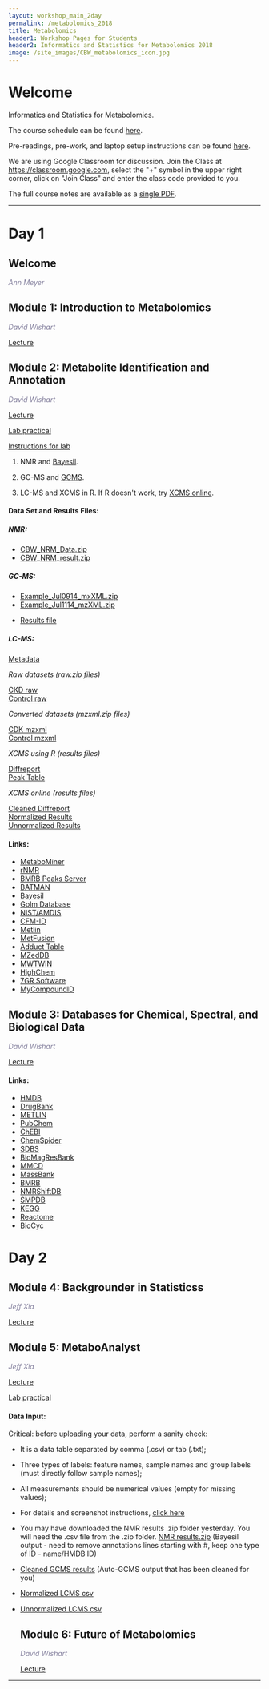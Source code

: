 ```yaml
---
layout: workshop_main_2day
permalink: /metabolomics_2018
title: Metabolomics
header1: Workshop Pages for Students
header2: Informatics and Statistics for Metabolomics 2018
image: /site_images/CBW_metabolomics_icon.jpg
---
```


# Welcome <a id="welcome"></a>

Informatics and Statistics for Metabolomics.  

The course schedule can be found [here](https://bioinformaticsdotca.github.io/metabolomics_2018_schedule).

Pre-readings, pre-work, and laptop setup instructions can be found [here](https://bioinformaticsdotca.github.io/metabolomics_2018_prework).<a id="preworkshop"></a>  

We are using Google Classroom for discussion. Join the Class at https://classroom.google.com, select the "+" symbol in the upper right corner, click on "Join Class" and enter the class code provided to you.

The full course notes are available as a [single PDF](https://drive.google.com/open?id=1K-z__-ZU7mQnGnAOIwzl9e1kgXtYqOKT).  

***
# Day 1 <a id="day1"></a>

##  Welcome

  *<font color="#827e9c">Ann Meyer</font>* 

##  Module 1: Introduction to Metabolomics 

  *<font color="#827e9c">David Wishart</font>*
  
  [Lecture](https://drive.google.com/open?id=1jbM7oLsneIdUwkKoliOFvgFy2qQEbChl)  
  

##  Module 2: Metabolite Identification and Annotation 

  *<font color="#827e9c">David Wishart</font>*
  
  [Lecture](https://drive.google.com/open?id=17bYNb1uk29rgI9LwuzywQTX0NdQIz3Os)  
  
  [Lab practical](https://drive.google.com/open?id=1_hAsK0JpgVGuT90MeV2uDWPsfaYE-tFd)   
  
  [Instructions for lab](https://bioinformaticsdotca.github.io/metabolomics_2017_mod2lab)
  
 
1. NMR and <a href="http://tmic.bayesil.ca">Bayesil</a>.  
    
2. GC-MS and <a href="http://gcms.wishartlab.com/">GCMS</a>.  
  
3. LC-MS and XCMS in R.  If R doesn't work, try [XCMS online](https://xcmsonline.scripps.edu/landing_page.php?pgcontent=mainPage).   
  
  
#### Data Set and Results Files:
  
  
##### NMR:

<ul>
<li> <a href="https://github.com/bioinformaticsdotca/Metabolomics_2017/raw/master/CBW_NMR_Data.zip">CBW_NRM_Data.zip</a> </li>
<li> <a href="https://github.com/bioinformaticsdotca/Metabolomics_2017/raw/master/CBW_NMR_result.zip">CBW_NRM_result.zip</a> </li>
</ul>
  
##### GC-MS:

<ul>
<li> <a href="https://github.com/bioinformatics-ca/bioinformatics-ca.github.io/raw/master/data_sets/Example_Jul0914_mzXML.zip">Example_Jul0914_mxXML.zip</a> </li>
<li> <a href="https://github.com/bioinformatics-ca/bioinformatics-ca.github.io/raw/master/data_sets/Example_Jul1114_mzXML.zip">Example_Jul1114_mzXML.zip</a> </li>
</ul>

* [Results file](https://drive.google.com/open?id=0B8AGit-0Ovvcd0FJZHNiSndQTk0)    


##### LC-MS:

[Metadata](https://drive.google.com/open?id=0B8AGit-0OvvcY3NKUGtKR1I2dlE)  

*Raw datasets  (raw.zip files)*  

[CKD raw](https://drive.google.com/open?id=0B8AGit-0OvvcWWxkS2tZZ283QzQ)  
[Control raw](https://drive.google.com/open?id=0B8AGit-0OvvcMzdzQUwtQ3NhRXM)  

*Converted datasets (mzxml.zip files)*  

[CDK mzxml](https://drive.google.com/open?id=0B8AGit-0OvvcM3dpTUxXM2lVams)  
[Control mzxml](https://drive.google.com/open?id=0B8AGit-0OvvcTlp6WE04RC1zY0k)  

*XCMS using R (results files)*    

[Diffreport](https://drive.google.com/open?id=0B8AGit-0OvvcNGp4Z0diRmxYSlE)  
[Peak Table](https://drive.google.com/open?id=0B8AGit-0OvvcVnJwbkI3STQzUlk)  

*XCMS online (results files)*  

[Cleaned Diffreport](https://drive.google.com/open?id=0B8AGit-0OvvcM1pPXzhzaXYwNWM)  
[Normalized Results](https://drive.google.com/open?id=0B8AGit-0OvvcNlRNWWhYYkJOQzg)  
[Unnormalized Results](https://drive.google.com/open?id=0B8AGit-0OvvcMWJkbUg0a25kamc)  
  
  
  
#### Links:
  
 * [MetaboMiner](http://wishart.biology.ualberta.ca/metabominer/) 
 * [rNMR](http://rnmr.nmrfam.wisc.edu/) 
 * [BMRB Peaks Server](http://www.bmrb.wisc.edu/metabolomics/query_metab.php) 
 * [BATMAN](http://batman.r-forge.r-project.org/) 
 * [Bayesil](http://bayesil.ca/) 
 * [Golm Database](http://gmd.mpimp-golm.mpg.de/) 
 * [NIST/AMDIS](http://chemdata.nist.gov/) 
 * [CFM-ID](http://cfmid.wishartlab.com/) 
 * [Metlin](http://metlin.scripps.edu/upload.php/) 
 * [MetFusion](http://msbi.ipb-halle.de/MetFusion/) 
 * [Adduct Table](http://fiehnlab.ucdavis.edu/staff/kind/Metabolomics/MS-Adduct-Calculator/) 
 * [MZedDB](http://maltese.dbs.aber.ac.uk:8888/hrmet/search/genip.php) 
 * [MWTWIN](http://www.alchemistmatt.com/mwtwin.html/) 
 * [HighChem](http://www.highchem.com/formula-generator/) 
 * [7GR Software](http://fiehnlab.ucdavis.edu/projects/Seven_Golden_Rules/Software/) 
 * [MyCompoundID](http://mycompoundid.org/) 
 
  
  
##  Module 3: Databases for Chemical, Spectral, and Biological Data  

*<font color="#827e9c">David Wishart</font>*  

[Lecture](https://drive.google.com/open?id=1N2u1YUG5m7Jd_pdpiqVMEcfuIKWq9-0Z)  

#### Links:
  
 * [HMDB](http://hmdb.ca/) 
 * [DrugBank](http://drugbank.ca/) 
 * [METLIN](http://metlin.scripps.edu/) 
 * [PubChem](http://pubchem.ncbi.nlm.nih.gov/) 
 * [ChEBI](http://www.ebi.ac.uk/chebi/) 
 * [ChemSpider](http://chemspider.com/) 
 * [SDBS](http://sdbs.db.aist.go.jp/) 
 * [BioMagResBank](http://bmrb.wisc.edu/metabolomics/) 
 * [MMCD](http://mmcd.nmrfam.wisc.edu/) 
 * [MassBank](http://www.massbank.jp/) 
 * [BMRB](http://www.bmrb.wisc.edu/) 
 * [NMRShiftDB](http://www.ebi.ac.uk/nmrshiftdb/) 
 * [SMPDB](http://www.smpdb.ca/) 
 * [KEGG](http://www.genome.jp/kegg/) 
 * [Reactome](http://www.reactome.org/) 
 * [BioCyc](http://biocyc.org/) 


# Day 2 <a id="day2"></a>

##  Module 4: Backgrounder in Statisticss 

  *<font color="#827e9c">Jeff Xia</font>*
  
  [Lecture](https://drive.google.com/open?id=1c2Nt8z7fi2-7_PqK92NwvIyQBjyGWpaT)  
  

##  Module 5: MetaboAnalyst 

  *<font color="#827e9c">Jeff Xia</font>*
  
  [Lecture](https://drive.google.com/open?id=1jZSjqtqYnuKkeIpmLoHEwN459NpPlv2L)  
    
  [Lab practical](https://drive.google.com/a/bioinformatics.ca/file/d/10-BbVnIljxwpSmkNtnuaiyWHs2ECV3y2/view?usp=sharing)  
  
    
#### Data Input:
  
  Critical: before uploading your data, perform a sanity check: 
  
* It is a data table separated by comma (.csv) or tab (.txt); 
* Three types of labels: feature names, sample names and group labels (must directly follow sample names);
* All measurements should be numerical values (empty for missing values); 
* For details and screenshot instructions, [click here](http://www.metaboanalyst.ca/faces/docs/Format.xhtml)

* You may have downloaded the NMR results .zip folder yesterday. You will need the .csv file from the .zip folder. [NMR results.zip](https://github.com/bioinformaticsdotca/Metabolomics_2017/raw/master/CBW_NMR_result.zip) (Bayesil output - need to remove annotations lines starting with #, keep one type of ID - name/HMDB ID)
* [Cleaned GCMS results](https://raw.githubusercontent.com/bioinformaticsdotca/Metabolomics_2017/master/CBW_GCMS_examples_clean_2017.csv) (Auto-GCMS output that has been cleaned for you) 
* [Normalized LCMS csv](https://drive.google.com/open?id=0B8AGit-0OvvcM1pPXzhzaXYwNWM)  
* [Unnormalized LCMS csv](https://raw.githubusercontent.com/bioinformaticsdotca/Metabolomics_2017/master/unnormalised_LCMS.csv)  


  
  ##  Module 6: Future of Metabolomics 

  *<font color="#827e9c">David Wishart</font>*
  
  [Lecture](https://drive.google.com/open?id=1npifepz8whpJAqrlSkhjGHNp5eEMJwic)  
  
***
